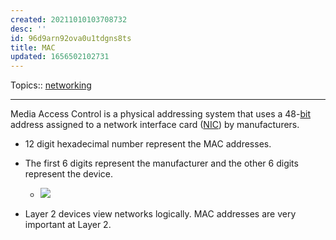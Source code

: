 ```yaml
---
created: 20211010103708732
desc: ''
id: 96d9arn92ova0u1tdgns8ts
title: MAC
updated: 1656502102731
---
```

   
Topics::  [networking](../topics/networking.md)   
   
   
---   
   
Media Access Control is a physical addressing system that uses a 48-[bit](../devlog/bit.md) address assigned to a network interface card ([NIC](../devlog/nic.md)) by manufacturers.   
   
   
- 12 digit hexadecimal number represent the MAC addresses.   
- The first 6 digits represent the manufacturer and the other 6 digits represent the device.   
	- ![](https://res.cloudinary.com/zubayr/image/upload/v1656502162/wiki/gjlhqiuhzzfrultcsnzc.png)   
   
   
- Layer 2 devices view networks logically. MAC addresses are very important at Layer 2.